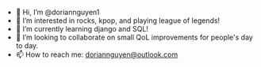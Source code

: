 - 👋 Hi, I’m @doriannguyen1
- 👀 I’m interested in rocks, kpop, and playing league of legends!
- 🌱 I’m currently learning django and SQL!
- 💞️ I’m looking to collaborate on small QoL improvements for people's day to day.
- 📫 How to reach me: doriannguyen@outlook.com

<!---
doriannguyen1/doriannguyen1 is a ✨ special ✨ repository because its `README.md` (this file) appears on your GitHub profile.
You can click the Preview link to take a look at your changes.
--->
